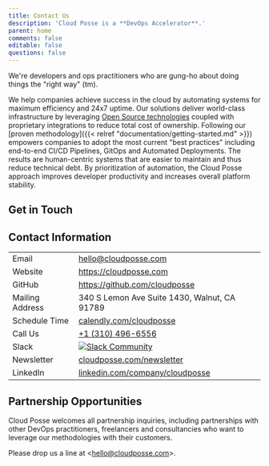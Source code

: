 ```yaml
---
title: Contact Us
description: 'Cloud Posse is a **DevOps Accelerator**.'
parent: home
comments: false
editable: false
questions: false
---
```


We're developers and ops practitioners who are gung-ho about doing things the "right way" (tm).

We help companies achieve success in the cloud by automating systems for maximum efficiency and 24x7 uptime. Our solutions deliver world-class infrastructure by leveraging [Open Source technologies](/tools/) coupled with proprietary integrations to reduce total cost of ownership. Following our [proven methodology]({{< relref "documentation/getting-started.md" >}}) empowers companies to adopt the most current "best practices" including end-to-end CI/CD Pipelines, GitOps and Automated Deployments. The results are human-centric systems that are easier to maintain and thus reduce technical debt. By prioritization of automation, the Cloud Posse approach improves developer productivity and increases overall platform stability.

## Get in Touch

<script charset="utf-8" type="text/javascript" src="//js.hsforms.net/forms/shell.js"></script>
<script>
  hbspt.forms.create({
  portalId: "2197148",
  formId: "656042cb-ca40-4e85-95a4-03857911865b"
});
</script>

## Contact Information

|                 |                                                                                            |
|:--------------- |:------------------------------------------------------------------------------------------ |
| Email           | [hello@cloudposse.com](mailto:hello@cloudposse.com)                                        |
| Website         | <https://cloudposse.com>                                                                   |
| GitHub          | <https://github.com/cloudposse>                                                            |
| Mailing Address | 340 S Lemon Ave Suite 1430, Walnut, CA 91789                                               |
| Schedule Time   | [calendly.com/cloudposse](https://calendly.com/cloudposse)                                 |
| Call Us         | [+1 (310) 496-6556](tel:+13104966556)                                                      |
| Slack           | [![Slack Community](https://slack.cloudposse.com/badge.svg)](https://slack.cloudposse.com) |
| Newsletter      | [cloudposse.com/newsletter](https://cloudposse.com/newsletter)                             |
| LinkedIn        | [linkedin.com/company/cloudposse](https://www.linkedin.com/company/cloudposse/)            |

## Partnership Opportunities

Cloud Posse welcomes all partnership inquiries, including partnerships with other DevOps practitioners, freelancers and consultancies who want to leverage our methodologies with their customers.

Please drop us a line at <[hello@cloudposse.com](mailto:hello@cloudposse.com)>.
